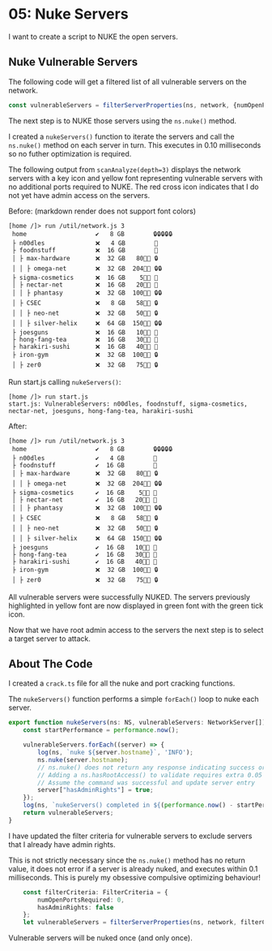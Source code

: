 # 05: Nuke Servers

I want to create a script to NUKE the open servers.

## Nuke Vulnerable Servers

The following code will get a filtered list of all vulnerable servers on the network.

``` typescript
const vulnerableServers = filterServerProperties(ns, network, {numOpenPortsRequired: 0});
```

The next step is to NUKE those servers using the `ns.nuke()` method.

I created a `nukeServers()` function to iterate the servers and call the `ns.nuke()` method on each server in turn. This executes in 0.10 milliseconds so no futher optimization is required.

The following output from `scanAnalyze(depth=3)` displays the network servers with a key icon and yellow font representing vulnerable servers with no additional ports required to NUKE. The red cross icon indicates that I do not yet have admin access on the servers.

Before: (markdown render does not support font colors)
``` 
[home /]> run /util/network.js 3
 home                   ✔️   8 GB        🔒🔒🔒🔒🔒
 ├ n00dles              ❌   4 GB        🔑
 ├ foodnstuff           ❌  16 GB        🔑
 │ ├ max-hardware       ❌  32 GB   80👨‍💻 🔒
 │ │ ├ omega-net        ❌  32 GB  204👨‍💻 🔒🔒
 ├ sigma-cosmetics      ❌  16 GB    5👨‍💻 🔑
 │ ├ nectar-net         ❌  16 GB   20👨‍💻 🔑
 │ │ ├ phantasy         ❌  32 GB  100👨‍💻 🔒🔒
 │ ├ CSEC               ❌   8 GB   58👨‍💻 🔒
 │ │ ├ neo-net          ❌  32 GB   50👨‍💻 🔒
 │ │ ├ silver-helix     ❌  64 GB  150👨‍💻 🔒🔒
 ├ joesguns             ❌  16 GB   10👨‍💻 🔑
 ├ hong-fang-tea        ❌  16 GB   30👨‍💻 🔑
 ├ harakiri-sushi       ❌  16 GB   40👨‍💻 🔑
 ├ iron-gym             ❌  32 GB  100👨‍💻 🔒
 │ ├ zer0               ❌  32 GB   75👨‍💻 🔒
```

Run start.js calling `nukeServers()`:

```
[home /]> run start.js 
start.js: VulnerableServers: n00dles, foodnstuff, sigma-cosmetics, nectar-net, joesguns, hong-fang-tea, harakiri-sushi
```

After:
```
[home /]> run /util/network.js 3
 home                   ✔️   8 GB        🔒🔒🔒🔒🔒
 ├ n00dles              ✔️   4 GB        🔑
 ├ foodnstuff           ✔️  16 GB        🔑
 │ ├ max-hardware       ❌  32 GB   80👨‍💻 🔒
 │ │ ├ omega-net        ❌  32 GB  204👨‍💻 🔒🔒
 ├ sigma-cosmetics      ✔️  16 GB    5👨‍💻 🔑
 │ ├ nectar-net         ✔️  16 GB   20👨‍💻 🔑
 │ │ ├ phantasy         ❌  32 GB  100👨‍💻 🔒🔒
 │ ├ CSEC               ❌   8 GB   58👨‍💻 🔒
 │ │ ├ neo-net          ❌  32 GB   50👨‍💻 🔒
 │ │ ├ silver-helix     ❌  64 GB  150👨‍💻 🔒🔒
 ├ joesguns             ✔️  16 GB   10👨‍💻 🔑
 ├ hong-fang-tea        ✔️  16 GB   30👨‍💻 🔑
 ├ harakiri-sushi       ✔️  16 GB   40👨‍💻 🔑
 ├ iron-gym             ❌  32 GB  100👨‍💻 🔒
 │ ├ zer0               ❌  32 GB   75👨‍💻 🔒
 ```

All vulnerable servers were successfully NUKED. The servers previously highlighted in yellow font are now displayed in green font with the green tick icon.

Now that we have root admin access to the servers the next step is to select a target server to attack.

## About The Code

I created a `crack.ts` file for all the nuke and port cracking functions. 

The `nukeServers()` function performs a simple `forEach()` loop to nuke each server.

``` typescript
export function nukeServers(ns: NS, vulnerableServers: NetworkServer[]): NetworkServer[] {
    const startPerformance = performance.now();

    vulnerableServers.forEach((server) => {
        log(ns, `nuke ${server.hostname}`, 'INFO'); 
        ns.nuke(server.hostname);
        // ns.nuke() does not return any response indicating success or fail
        // Adding a ns.hasRootAccess() to validate requires extra 0.05 GB RAM
        // Assume the command was successful and update server entry
        server["hasAdminRights"] = true;
    });
    log(ns, `nukeServers() completed in ${(performance.now() - startPerformance).toFixed(2)} milliseconds`, "SUCCESS");
    return vulnerableServers;
}
```

I have updated the filter criteria for vulnerable servers to exclude servers that I already have admin rights.

This is not strictly necessary since the `ns.nuke()` method has no return value, it does not error if a server is already nuked, and executes within 0.1 milliseconds. This is purely my obsessive compulsive optimizing behaviour!


``` typescript
    const filterCriteria: FilterCriteria = {
        numOpenPortsRequired: 0,
        hasAdminRights: false
    };
    let vulnerableServers = filterServerProperties(ns, network, filterCriteria);
```

Vulnerable servers will be nuked once (and only once).
